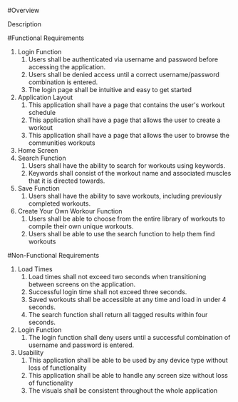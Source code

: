 #Overview

Description

#Functional Requirements
1. Login Function
    1. Users shall be authenticated via username and password before accessing the application.
    2. Users shall be denied access until a correct username/password combination is entered.
    3. The login page shall be intuitive and easy to get started
2. Application Layout
    1. This application shall have a page that contains the user's workout schedule
    2. This application shall have a page that allows the user to create a workout
    3. This application shall have a page that allows the user to browse the communities workouts
2. Home Screen
3. Search Function
    1. Users shall have the ability to search for workouts using keywords.
    2. Keywords shall consist of the workout name and associated muscles that it is directed towards.
4. Save Function
    1. Users shall have the ability to save workouts, including previously completed workouts.
5. Create Your Own Workour Function
    1. Users shall be able to choose from the entire library of workouts to compile their own unique workouts. 
    2. Users shall be able to use the search function to help them find workouts

#Non-Functional Requirements
1. Load Times
    1. Load times shall not exceed two seconds when transitioning between screens on the application.
    2. Successful login time shall not exceed three seconds.
    3. Saved workouts shall be accessible at any time and load in under 4 seconds.
    4. The search function shall return all tagged results within four seconds.
2. Login Function
    1. The login function shall deny users until a successful combination of username and password is entered.   
3. Usability
    1. This application shall be able to be used by any device type without loss of functionality
    2. This application shall be able to handle any screen size without loss of functionality
    3. The visuals shall be consistent throughout the whole application

